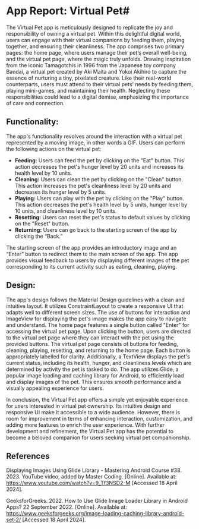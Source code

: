 # App Report: Virtual Pet#
The Virtual Pet app is meticulously designed to replicate the joy and responsibility of owning a virtual pet. Within this delightful digital
world, users can engage with their virtual companions by feeding them, playing together, and ensuring their cleanliness. The app comprises 
two primary pages: the home page, where users manage their pet’s overall well-being, and the virtual pet page, where the magic truly unfolds.
Drawing inspiration from the iconic Tamagotchis in 1996 from the Japanese toy company Bandai, a virtual pet created by Aki Maita and 
Yokoi Akihiro to capture the essence of nurturing a tiny, pixelated creature. Like their real-world counterparts, users must attend to their 
virtual pets’ needs by feeding them, playing mini-games, and maintaining their health. Neglecting these responsibilities could lead to a digital demise, 
emphasizing the importance of care and connection. 

## Functionality:
The app's functionality revolves around the interaction with a virtual pet represented by a moving image, in other words a GIF. 
Users can perform the following actions on the virtual pet: 
- **Feeding:** Users can feed the pet by clicking on the "Eat" button. This action decreases the pet's hunger level by 20 units and increases its 
health level by 10 units. 
- **Cleaning:** Users can clean the pet by clicking on the "Clean" button. This action increases the pet's cleanliness level by 20 units and 
decreases its hunger level by 5 units. 
- **Playing:** Users can play with the pet by clicking on the "Play" button. This action decreases the pet's health level by 5 units, hunger level 
by 10 units, and cleanliness level by 10 units. 
- **Resetting:** Users can reset the pet's status to default values by clicking on the "Reset" button. 
- **Returning:** Users can go back to the starting screen of the app by clicking the “Back.” 

The starting screen of the app provides an introductory image and an “Enter” button to redirect them to the main screen of the app. The app provides visual feedback to users by displaying different images of the pet corresponding to its current activity such as eating, cleaning, playing. 

## Design:
The app's design follows the Material Design guidelines with a clean and intuitive layout. It utilizes ConstraintLayout to create a 
responsive UI that adapts well to different screen sizes. The use of buttons for interaction and ImageView for displaying the pet's image 
makes the app easy to navigate and understand. 
The home page features a single button called "Enter" for accessing the virtual pet page. Upon clicking the button, users are directed to the 
virtual pet page where they can interact with the pet using the provided buttons. 
The virtual pet page consists of buttons for feeding, cleaning, playing, resetting, and returning to the home page. Each button is 
appropriately labelled for clarity. Additionally, a TextView displays the pet's current status, including its health, hunger, and cleanliness 
levels which are determined by activity the pet is tasked to do. 
The app utilizes Glide, a popular image loading and caching library for Android, to efficiently load and display images of the pet. This 
ensures smooth performance and a visually appealing experience for users. 


In conclusion, the Virtual Pet app offers a simple yet enjoyable experience for users interested in virtual pet ownership. Its intuitive 
design and responsive UI make it accessible to a wide audience. However, there is room for improvement in terms of enhancing interaction, 
customization, and adding more features to enrich the user experience. With further development and refinement, the Virtual Pet app has the 
potential to become a beloved companion for users seeking virtual pet companionship. 

## References

Displaying Images Using Glide Library - Mastering Android Course #38. 2023. YouTube video, added by Master Coding. [Online]. 
Available at: https://www.youtube.com/watch?v=9_Tf3NSD2-M [Accessed 18 April 2024]. 

GeeksforGreeks. 2022. How to Use Glide Image Loader Library in Android Apps? 22 September 2022. [Online]. 
Available at: https://www.geeksforgeeks.org/image-loading-caching-library-android-set-2/ [Accessed 18 April 2024]. 
